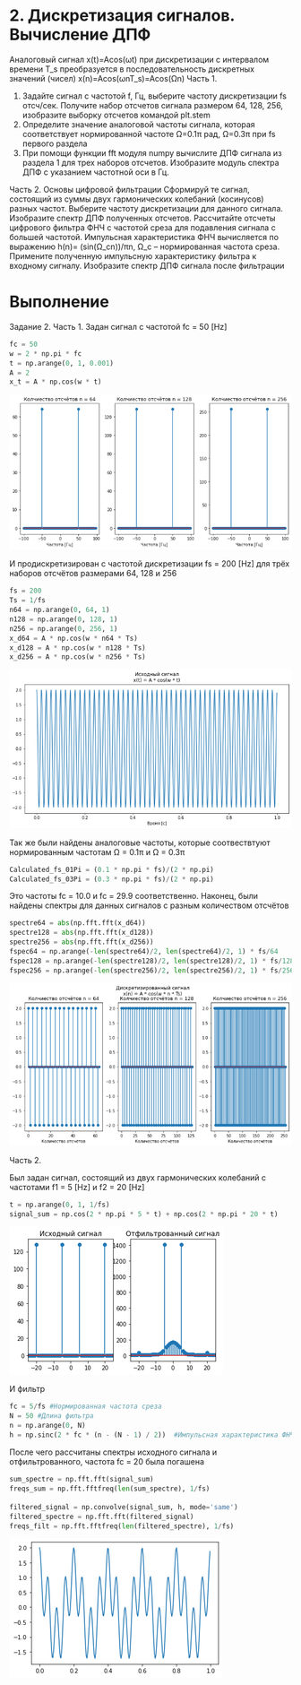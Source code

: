 # 2. Дискретизация сигналов. Вычисление ДПФ
Аналоговый сигнал x(t)=Acos(ωt) при дискретизации с интервалом времени T_s преобразуется в последовательность дискретных значений (чисел) x(n)=Acos(ωnT_s)=Acos(Ωn)
Часть 1.
1. Задайте сигнал с частотой f, Гц, выберите частоту дискретизации fs отсч/сек. Получите набор отсчетов сигнала размером 64, 128, 256, изобразите выборку отсчетов командой plt.stem
2. Определите значение аналоговой частоты сигнала, которая соответствует нормированной частоте Ω=0.1π рад, Ω=0.3π при fs первого раздела
3. При помощи функции fft модуля numpy вычислите ДПФ сигнала из раздела 1 для трех наборов отсчетов. Изобразите модуль спектра ДПФ с указанием частотной оси в Гц.

Часть 2. 
Основы цифровой фильтрации
Сформируй те сигнал, состоящий из суммы двух гармонических колебаний (косинусов) разных частот. Выберите частоту дискретизации для данного сигнала. Изобразите спектр ДПФ полученных отсчетов.
Рассчитайте отсчеты цифрового фильтра ФНЧ с частотой среза для подавления сигнала с большей частотой. Импульсная характеристика ФНЧ вычисляется по выражению h(n)=  (sin⁡(Ω_cn))/πn, Ω_c – нормированная частота среза. Примените полученную импульсную характеристику фильтра к входному сигналу.
Изобразите спектр ДПФ сигнала после фильтрации

# Выполнение
Задание 2.
Часть 1.
Задан сигнал с частотой fc = 50 [Hz]

```python
fc = 50
w = 2 * np.pi * fc
t = np.arange(0, 1, 0.001)
A = 2
x_t = A * np.cos(w * t)
```

![s](pics/Figure%202023-11-08%20232944%20(0).png)

И продискретизирован с частотой дискретизации fs = 200 [Hz] для трёх наборов отсчётов размерами 64, 128 и 256

```python
fs = 200
Ts = 1/fs
n64 = np.arange(0, 64, 1)
n128 = np.arange(0, 128, 1)
n256 = np.arange(0, 256, 1)
x_d64 = A * np.cos(w * n64 * Ts)
x_d128 = A * np.cos(w * n128 * Ts)
x_d256 = A * np.cos(w * n256 * Ts)
```

![s](pics/Figure%202023-11-08%20232944%20(1).png)

Так же были найдены аналоговые частоты, которые соотвествтуют нормированным частотам Ω = 0.1π и Ω = 0.3π

```python
Calculated_fs_01Pi = (0.1 * np.pi * fs)/(2 * np.pi)
Calculated_fs_03Pi = (0.3 * np.pi * fs)/(2 * np.pi)
```

Это частоты fc = 10.0 и fc = 29.9 соответственно. Наконец, были найдены спектры для данных сигналов с разным количеством отсчётов

```python
spectre64 = abs(np.fft.fft(x_d64))
spectre128 = abs(np.fft.fft(x_d128))
spectre256 = abs(np.fft.fft(x_d256))
fspec64 = np.arange(-len(spectre64)/2, len(spectre64)/2, 1) * fs/64
fspec128 = np.arange(-len(spectre128)/2, len(spectre128)/2, 1) * fs/128
fspec256 = np.arange(-len(spectre256)/2, len(spectre256)/2, 1) * fs/256
```

![s](pics/Figure%202023-11-08%20232944%20(2).png)

Часть 2.

Был задан сигнал, состоящий из двух гармонических колебаний с частотами f1 = 5 [Hz] и f2 = 20 [Hz]

```python
t = np.arange(0, 1, 1/fs)
signal_sum = np.cos(2 * np.pi * 5 * t) + np.cos(2 * np.pi * 20 * t)
```

![s](pics/Figure%202023-11-08%20232944%20(3).png)

И фильтр

```python
fc = 5/fs #Нормированная частота среза
N = 50 #Длина фильтра
n = np.arange(0, N)
h = np.sinc(2 * fc * (n - (N - 1) / 2))  #Импульсная характеристика ФНЧ
```

После чего рассчитаны спектры исходного сигнала и отфильтрованного, частота fc = 20 была погашена

```python
sum_spectre = np.fft.fft(signal_sum)
freqs_sum = np.fft.fftfreq(len(sum_spectre), 1/fs)

filtered_signal = np.convolve(signal_sum, h, mode='same')
filtered_spectre = np.fft.fft(filtered_signal)
freqs_filt = np.fft.fftfreq(len(filtered_spectre), 1/fs)
```

![s](pics/Figure%202023-11-08%20234704.png)

